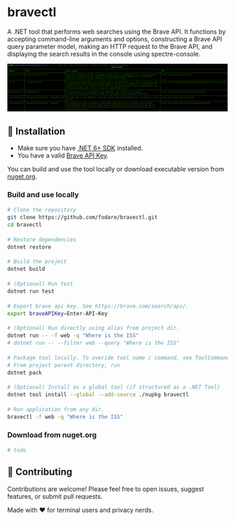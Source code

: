 # bravectl

A .NET tool that performs web searches using the Brave API. It functions by accepting command-line arguments and options, constructing a Brave API query parameter model, making an HTTP request to the Brave API, and displaying the search results in the console using spectre-console.

![demo.png](demo.png)

## 🚀 Installation

- Make sure you have [.NET 6+ SDK](https://dotnet.microsoft.com/download) installed.
- You have a valid [Brave API Key](https://brave.com/search/api/).

You can build and use the tool locally or download executable version from [nuget.org](https://www.nuget.org/).

### Build and use locally

  ```bash
  # Clone the repository
  git clone https://github.com/fodare/bravectl.git
  cd bravectl

  # Restore dependencies
  dotnet restore
  
  # Build the project
  dotnet build
  
  # (Optional) Run test
  dotnet run test

  # Export brave api key. See https://brave.com/search/api/.
  export braveAPIKey=Enter-API-Key

  # (Optional) Run directly using alias from project dir.
  dotnet run -- -f web -q "Where is the ISS"
  # dotnet run -- --filter web --query "Where is the ISS"

  # Package tool locally. To overide tool name / command, see ToolCommandName in ...csproj file.
  # From project parent directory, run
  dotnet pack
  
  # (Optional) Install as a global tool (if structured as a .NET Tool)
  dotnet tool install --global --add-source ./nupkg bravectl

  # Run application from any dir.
  bravectl -f web -q "Where is the ISS"
  ```

### Download from nuget.org

```bash
# todo
```

## 🙌 Contributing

Contributions are welcome! Please feel free to open issues, suggest features, or submit pull requests.

Made with ❤️ for terminal users and privacy nerds.

